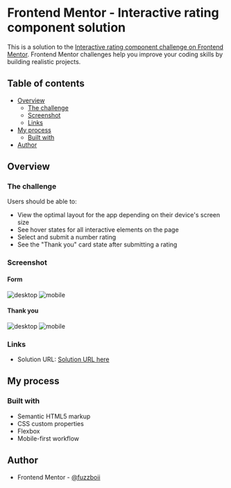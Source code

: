 # Frontend Mentor - Interactive rating component solution

This is a solution to the [Interactive rating component challenge on Frontend Mentor](https://www.frontendmentor.io/challenges/interactive-rating-component-koxpeBUmI). Frontend Mentor challenges help you improve your coding skills by building realistic projects. 

## Table of contents

- [Overview](#overview)
  - [The challenge](#the-challenge)
  - [Screenshot](#screenshot)
  - [Links](#links)
- [My process](#my-process)
  - [Built with](#built-with)
- [Author](#author)

## Overview

### The challenge

Users should be able to:

- View the optimal layout for the app depending on their device's screen size
- See hover states for all interactive elements on the page
- Select and submit a number rating
- See the "Thank you" card state after submitting a rating

### Screenshot

#### Form
![desktop](https://github.com/aronsn/interactive-rating-component-main/assets/54532695/6643500c-a05a-4d4d-abe8-ef9068dc41a1)
![mobile](https://github.com/aronsn/interactive-rating-component-main/assets/54532695/9668126b-7ef3-4fc2-8041-0c8c49b3508d)

#### Thank you
![desktop](https://github.com/aronsn/interactive-rating-component-main/assets/54532695/fd647437-2d27-4f4e-9e83-eb7daa82b838)
![mobile](https://github.com/aronsn/interactive-rating-component-main/assets/54532695/8598e57b-3a8e-4b19-9418-649ac27e4a9d)


### Links

- Solution URL: [Solution URL here](https://aronsn.github.io/interactive-rating-component-main/)

## My process

### Built with

- Semantic HTML5 markup
- CSS custom properties
- Flexbox
- Mobile-first workflow

## Author

- Frontend Mentor - [@fuzzboii](https://www.frontendmentor.io/profile/fuzzboii)

